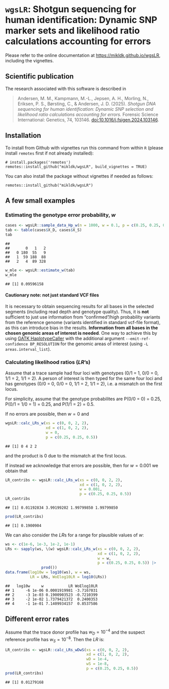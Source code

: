 
# `wgsLR`: Shotgun sequencing for human identification: Dynamic SNP marker sets and likelihood ratio calculations accounting for errors

Please refer to the online documentation at
<https://mikldk.github.io/wgsLR>, including the vignettes.

## Scientific publication

The research associated with this software is described in

> Andersen, M. M., Kampmann, M.-L., Jepsen, A. H., Morling, N., Eriksen,
> P. S., Børsting, C., & Andersen, J. D. (2025). *Shotgun DNA sequencing
> for human identification: Dynamic SNP selection and likelihood ratio
> calculations accounting for errors.* Forensic Science International:
> Genetics, 74, 103146.
> [doi:10.1016/j.fsigen.2024.103146](https://doi.org/10.1016/j.fsigen.2024.103146).

## Installation

To install from Github with vignettes run this command from within `R`
(please install `remotes` first if not already installed):

    # install.packages('remotes')
    remotes::install_github("mikldk/wgsLR", build_vignettes = TRUE)

You can also install the package without vignettes if needed as follows:

    remotes::install_github("mikldk/wgsLR")

## A few small examples

### Estimating the genotype error probability, $w$

``` r
cases <- wgsLR::sample_data_Hp_w(n = 1000, w = 0.1, p = c(0.25, 0.25, 0.5))
tab <- table(cases$X_D, cases$X_S)
tab
```

    ##    
    ##       0   1   2
    ##   0 180  55   9
    ##   1  59 188  88
    ##   2   4  89 328

``` r
w_mle <- wgsLR::estimate_w(tab)
w_mle
```

    ## [1] 0.09596158

#### Cautionary note: not just standard VCF files

It is necessary to obtain sequencing results for all bases in the
selected segments (including read depth and genotype quality). Thus, it
is **not** sufficient to just use information from “confirmed”/high
probability variants from the reference genome (variants identified in
standard vcf-file format), as this can introduce bias in the results.
**Information from all bases in the chosen genomic areas of interest is
needed**. One way to achieve this by using [GATK
HaplotypeCaller](https://gatk.broadinstitute.org/hc/en-us/articles/9570334998171-HaplotypeCaller)
with the additional argument `--emit-ref-confidence BP_RESOLUTION` for
the genomic areas of interest (using `-L areas.interval_list`).

### Calculating likelihood ratios ($LR$’s)

Assume that a trace sample had four loci with genotypes (0/1 = 1, 0/0 =
0, 1/1 = 2, 1/1 = 2). A person of interest is then typed for the same
four loci and has genotypes (0/0 = 0, 0/0 = 0, 1/1 = 2, 1/1 = 2), i.e. a
mismatch on the first locus.

For simplicity, assume that the genotype probabilites are P(0/0 = 0) =
0.25, P(0/1 = 1/0 = 1) = 0.25, and P(1/1 = 2) = 0.5.

If no errors are possible, then $w=0$ and

``` r
wgsLR::calc_LRs_w(xs = c(0, 0, 2, 2), 
                  xd = c(1, 0, 2, 2), 
                  w = 0, 
                  p = c(0.25, 0.25, 0.5))
```

    ## [1] 0 4 2 2

and the product is 0 due to the mismatch at the first locus.

If instead we acknowledge that errors are possible, then for $w = 0.001$
we obtain that

``` r
LR_contribs <- wgsLR::calc_LRs_w(xs = c(0, 0, 2, 2), 
                                 xd = c(1, 0, 2, 2), 
                                 w = 0.001, 
                                 p = c(0.25, 0.25, 0.5))
LR_contribs
```

    ## [1] 0.01192834 3.99199202 1.99799850 1.99799850

``` r
prod(LR_contribs)
```

    ## [1] 0.1900904

We can also consider the $LR$s for a range for plausible values of $w$:

``` r
ws <- c(1e-6, 1e-3, 1e-2, 1e-1)
LRs <- sapply(ws, \(w) wgsLR::calc_LRs_w(xs = c(0, 0, 2, 2), 
                                         xd = c(1, 0, 2, 2), 
                                         w = w, 
                                         p = c(0.25, 0.25, 0.5)) |> 
                prod())
data.frame(log10w = log10(ws), w = ws, 
           LR = LRs, WoElog10LR = log10(LRs))
```

    ##   log10w     w           LR WoElog10LR
    ## 1     -6 1e-06 0.0001919981 -3.7167031
    ## 2     -3 1e-03 0.1900903523 -0.7210399
    ## 3     -2 1e-02 1.7379421372  0.2400353
    ## 4     -1 1e-01 7.1409934157  0.8537586

## Different error rates

Assume that the trace donor profile has $w_D = 10^{-4}$ and the suspect
reference profile has $w_S = 10^{-8}$. Then the $LR$ is:

``` r
LR_contribs <- wgsLR::calc_LRs_wDwS(xs = c(0, 0, 2, 2), 
                                    xd = c(1, 0, 2, 2), 
                                    wD = 1e-4, 
                                    wS = 1e-8,
                                    p = c(0.25, 0.25, 0.5))
prod(LR_contribs)
```

    ## [1] 0.01279168
